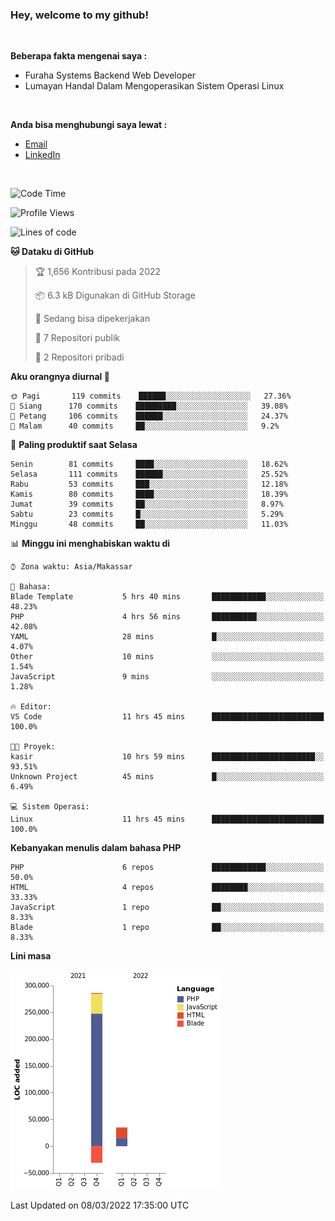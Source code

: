 <h3>Hey, welcome to my github!</h3>

<br>

<p><strong>Beberapa fakta mengenai saya :</strong></p>

<ul>
  <li>Furaha Systems Backend Web Developer</li>
  <li>Lumayan Handal Dalam Mengoperasikan Sistem Operasi Linux</li>
</ul>

<br>

<p><strong>Anda bisa menghubungi saya lewat :</strong></p>

<ul>
  <li><a href="mailto:renaldiapriyanto419@gmail.com">Email</a></li>
  <li><a href="https://www.linkedin.com/in/renaldi-kadang-314314206/">LinkedIn</a></li>
</ul>

<br>

<!--START_SECTION:waka-->
![Code Time](http://img.shields.io/badge/Code%20Time-34%20hrs%2024%20mins-blue)

![Profile Views](http://img.shields.io/badge/Profil%20dilihat-13-blue)

![Lines of code](https://img.shields.io/badge/Sejak%20Hello%20World%20aku%20telah%20menulis-291%20Thousand%20baris%20kode-blue)

**🐱 Dataku di GitHub** 

> 🏆 1,656 Kontribusi pada 2022
 > 
> 📦 6.3 kB Digunakan di GitHub Storage 
 > 
> 💼 Sedang bisa dipekerjakan
 > 
> 📜 7 Repositori publik 
 > 
> 🔑 2 Repositori pribadi  
 > 
**Aku orangnya diurnal 🐤** 

```text
🌞 Pagi       119 commits    ██████░░░░░░░░░░░░░░░░░░░   27.36% 
🌆 Siang      170 commits    █████████░░░░░░░░░░░░░░░░   39.08% 
🌃 Petang     106 commits    ██████░░░░░░░░░░░░░░░░░░░   24.37% 
🌙 Malam      40 commits     ██░░░░░░░░░░░░░░░░░░░░░░░   9.2%

```
📅 **Paling produktif saat Selasa** 

```text
Senin        81 commits     ████░░░░░░░░░░░░░░░░░░░░░   18.62% 
Selasa       111 commits    ██████░░░░░░░░░░░░░░░░░░░   25.52% 
Rabu         53 commits     ███░░░░░░░░░░░░░░░░░░░░░░   12.18% 
Kamis        80 commits     ████░░░░░░░░░░░░░░░░░░░░░   18.39% 
Jumat        39 commits     ██░░░░░░░░░░░░░░░░░░░░░░░   8.97% 
Sabtu        23 commits     █░░░░░░░░░░░░░░░░░░░░░░░░   5.29% 
Minggu       48 commits     ██░░░░░░░░░░░░░░░░░░░░░░░   11.03%

```


📊 **Minggu ini menghabiskan waktu di** 

```text
⌚︎ Zona waktu: Asia/Makassar

💬 Bahasa: 
Blade Template           5 hrs 40 mins       ████████████░░░░░░░░░░░░░   48.23% 
PHP                      4 hrs 56 mins       ██████████░░░░░░░░░░░░░░░   42.08% 
YAML                     28 mins             █░░░░░░░░░░░░░░░░░░░░░░░░   4.07% 
Other                    10 mins             ░░░░░░░░░░░░░░░░░░░░░░░░░   1.54% 
JavaScript               9 mins              ░░░░░░░░░░░░░░░░░░░░░░░░░   1.28%

🔥 Editor: 
VS Code                  11 hrs 45 mins      █████████████████████████   100.0%

🐱‍💻 Proyek: 
kasir                    10 hrs 59 mins      ███████████████████████░░   93.51% 
Unknown Project          45 mins             █░░░░░░░░░░░░░░░░░░░░░░░░   6.49%

💻 Sistem Operasi: 
Linux                    11 hrs 45 mins      █████████████████████████   100.0%

```

**Kebanyakan menulis dalam bahasa PHP** 

```text
PHP                      6 repos             ████████████░░░░░░░░░░░░░   50.0% 
HTML                     4 repos             ████████░░░░░░░░░░░░░░░░░   33.33% 
JavaScript               1 repo              ██░░░░░░░░░░░░░░░░░░░░░░░   8.33% 
Blade                    1 repo              ██░░░░░░░░░░░░░░░░░░░░░░░   8.33%

```


**Lini masa**

![Chart not found](https://raw.githubusercontent.com/Sylent-Sys/Sylent-Sys/main/charts/bar_graph.png) 


 Last Updated on 08/03/2022 17:35:00 UTC
<!--END_SECTION:waka-->
